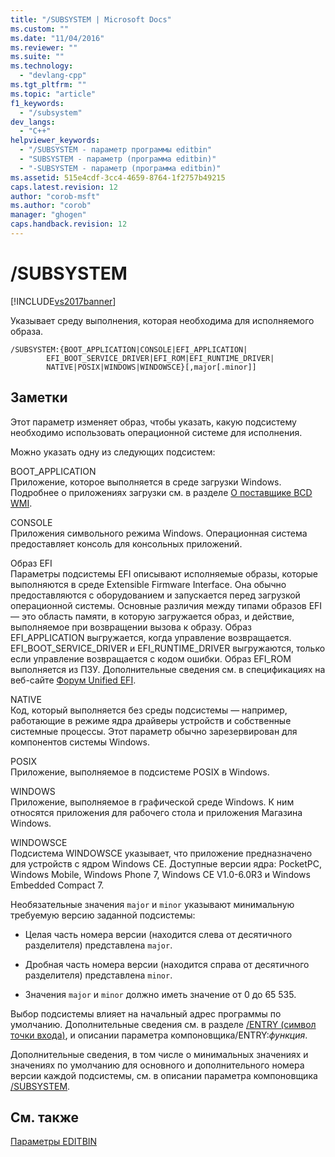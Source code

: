 ```yaml
---
title: "/SUBSYSTEM | Microsoft Docs"
ms.custom: ""
ms.date: "11/04/2016"
ms.reviewer: ""
ms.suite: ""
ms.technology: 
  - "devlang-cpp"
ms.tgt_pltfrm: ""
ms.topic: "article"
f1_keywords: 
  - "/subsystem"
dev_langs: 
  - "C++"
helpviewer_keywords: 
  - "/SUBSYSTEM - параметр программы editbin"
  - "SUBSYSTEM - параметр (программа editbin)"
  - "-SUBSYSTEM - параметр (программа editbin)"
ms.assetid: 515e4cdf-3cc4-4659-8764-1f2757b49215
caps.latest.revision: 12
author: "corob-msft"
ms.author: "corob"
manager: "ghogen"
caps.handback.revision: 12
---
```

# /SUBSYSTEM
[!INCLUDE[vs2017banner](../../assembler/inline/includes/vs2017banner.md)]

Указывает среду выполнения, которая необходима для исполняемого образа.  
  
```  
/SUBSYSTEM:{BOOT_APPLICATION|CONSOLE|EFI_APPLICATION|  
        EFI_BOOT_SERVICE_DRIVER|EFI_ROM|EFI_RUNTIME_DRIVER|  
        NATIVE|POSIX|WINDOWS|WINDOWSCE}[,major[.minor]]  
```  
  
## Заметки  
 Этот параметр изменяет образ, чтобы указать, какую подсистему необходимо использовать операционной системе для исполнения.  
  
 Можно указать одну из следующих подсистем:  
  
 BOOT\_APPLICATION  
 Приложение, которое выполняется в среде загрузки Windows.  Подробнее о приложениях загрузки см. в разделе [О поставщике BCD WMI](http://msdn.microsoft.com/library/aa362639.aspx).  
  
 CONSOLE  
 Приложения символьного режима Windows.  Операционная система предоставляет консоль для консольных приложений.  
  
 Образ EFI  
 Параметры подсистемы EFI описывают исполняемые образы, которые выполняются в среде Extensible Firmware Interface.  Она обычно предоставляются с оборудованием и запускается перед загрузкой операционной системы.  Основные различия между типами образов EFI — это область памяти, в которую загружается образ, и действие, выполняемое при возвращении вызова к образу.  Образ EFI\_APPLICATION выгружается, когда управление возвращается.  EFI\_BOOT\_SERVICE\_DRIVER и EFI\_RUNTIME\_DRIVER выгружаются, только если управление возвращается с кодом ошибки.  Образ EFI\_ROM выполняется из ПЗУ.  Дополнительные сведения см. в спецификациях на веб\-сайте [Форум Unified EFI](http://www.uefi.org/).  
  
 NATIVE  
 Код, который выполняется без среды подсистемы — например, работающие в режиме ядра драйверы устройств и собственные системные процессы.  Этот параметр обычно зарезервирован для компонентов системы Windows.  
  
 POSIX  
 Приложение, выполняемое в подсистеме POSIX в Windows.  
  
 WINDOWS  
 Приложение, выполняемое в графической среде Windows.  К ним относятся приложения для рабочего стола и приложения Магазина Windows.  
  
 WINDOWSCE  
 Подсистема WINDOWSCE указывает, что приложение предназначено для устройств с ядром Windows CE.  Доступные версии ядра: PocketPC, Windows Mobile, Windows Phone 7, Windows CE V1.0\-6.0R3 и Windows Embedded Compact 7.  
  
 Необязательные значения `major` и `minor` указывают минимальную требуемую версию заданной подсистемы:  
  
-   Целая часть номера версии \(находится слева от десятичного разделителя\) представлена `major`.  
  
-   Дробная часть номера версии \(находится справа от десятичного разделителя\) представлена `minor`.  
  
-   Значения `major` и `minor` должно иметь значение от 0 до 65 535.  
  
 Выбор подсистемы влияет на начальный адрес программы по умолчанию.  Дополнительные сведения см. в разделе [\/ENTRY \(символ точки входа\)](../../build/reference/entry-entry-point-symbol.md), и описании параметра компоновщика\/ENTRY:*функция*.  
  
 Дополнительные сведения, в том числе о минимальных значениях и значениях по умолчанию для основного и дополнительного номера версии каждой подсистемы, см. в описании параметра компоновщика [\/SUBSYSTEM](../../build/reference/subsystem-specify-subsystem.md).  
  
## См. также  
 [Параметры EDITBIN](../../build/reference/editbin-options.md)